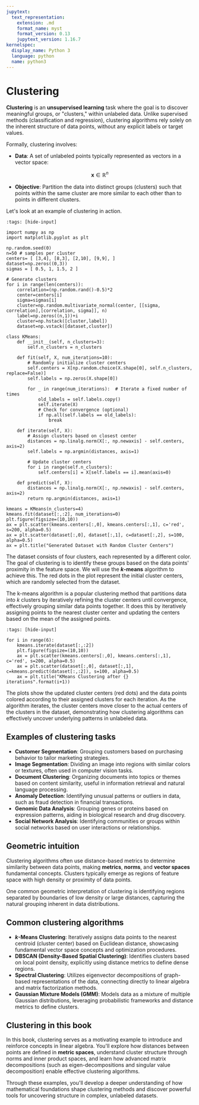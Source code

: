 ```yaml
---
jupytext:
  text_representation:
    extension: .md
    format_name: myst
    format_version: 0.13
    jupytext_version: 1.16.7
kernelspec:
  display_name: Python 3
  language: python
  name: python3
---
```

# Clustering

**Clustering** is an **unsupervised learning** task where the goal is to discover meaningful groups, or "clusters," within unlabeled data. Unlike supervised methods (classification and regression), clustering algorithms rely solely on the inherent structure of data points, without any explicit labels or target values.

Formally, clustering involves:

- **Data**: A set of unlabeled points typically represented as vectors in a vector space:

$$
\mathbf{x} \in \mathbb{R}^n
$$

- **Objective**: Partition the data into distinct groups (clusters) such that points within the same cluster are more similar to each other than to points in different clusters.

Let's look at an example of clustering in action.

```{code-cell} ipython3
:tags: [hide-input]

import numpy as np
import matplotlib.pyplot as plt

np.random.seed(0) 
n=50 # samples per c1uster
centers= [ [3,4], [8,3], [2,10], [9,9], ]
dataset=np.zeros((0,3))
sigmas = [ 0.5, 1, 1.5, 2 ]

# Generate clusters
for i in range(len(centers)):
    correlation=(np.random.rand()-0.5)*2
    center=centers[i]
    sigma=sigmas[i]
    cluster=np.random.multivariate_normal(center, [[sigma, correlation],[correlation, sigma]], n)
    label=np.zeros((n,1))+i
    cluster=np.hstack([cluster,label])
    dataset=np.vstack([dataset,cluster])

class KMeans:
    def __init__(self, n_clusters=3):
        self.n_clusters = n_clusters

    def fit(self, X, num_iterations=10):
        # Randomly initialize cluster centers
        self.centers = X[np.random.choice(X.shape[0], self.n_clusters, replace=False)]
        self.labels = np.zeros(X.shape[0])

        for _ in range(num_iterations):  # Iterate a fixed number of times
            old_labels = self.labels.copy()
            self.iterate(X)
            # Check for convergence (optional)
            if np.all(self.labels == old_labels):
                break

    def iterate(self, X):
        # Assign clusters based on closest center
        distances = np.linalg.norm(X[:, np.newaxis] - self.centers, axis=2)
        self.labels = np.argmin(distances, axis=1)

        # Update cluster centers
        for i in range(self.n_clusters):
            self.centers[i] = X[self.labels == i].mean(axis=0)
    
    def predict(self, X):
        distances = np.linalg.norm(X[:, np.newaxis] - self.centers, axis=2)
        return np.argmin(distances, axis=1)

kmeans = KMeans(n_clusters=4)
kmeans.fit(dataset[:,:2], num_iterations=0)
plt.figure(figsize=(10,10))
ax = plt.scatter(kmeans.centers[:,0], kmeans.centers[:,1], c='red', s=200, alpha=0.5)
ax = plt.scatter(dataset[:,0], dataset[:,1], c=dataset[:,2], s=100, alpha=0.5)
ax = plt.title("Generated Dataset with Random Cluster Centers")
```

The dataset consists of four clusters, each represented by a different color. The goal of clustering is to identify these groups based on the data points' proximity in the feature space. We will use the **$k$-means** algorithm to achieve this. The red dots in the plot represent the initial cluster centers, which are randomly selected from the dataset.

The k-means algorithm is a popular clustering method that partitions data into $k$ clusters by iteratively refining the cluster centers until convergence, effectively grouping similar data points together.
It does this by iteratively assigning points to the nearest cluster center and updating the centers based on the mean of the assigned points.

```{code-cell} ipython3
:tags: [hide-input]

for i in range(6):
    kmeans.iterate(dataset[:,:2])
    plt.figure(figsize=(10,10))
    ax = plt.scatter(kmeans.centers[:,0], kmeans.centers[:,1], c='red', s=200, alpha=0.5)
    ax = plt.scatter(dataset[:,0], dataset[:,1], c=kmeans.predict(dataset[:,:2]), s=100, alpha=0.5)
    ax = plt.title("KMeans Clustering after {} iterations".format(i+1))
```
The plots show the updated cluster centers (red dots) and the data points colored according to their assigned clusters for each iteration. As the algorithm iterates, the cluster centers move closer to the actual centers of the clusters in the dataset, demonstrating how clustering algorithms can effectively uncover underlying patterns in unlabeled data.

## Examples of clustering tasks

- **Customer Segmentation**: Grouping customers based on purchasing behavior to tailor marketing strategies.
- **Image Segmentation**: Dividing an image into regions with similar colors or textures, often used in computer vision tasks.
- **Document Clustering**: Organizing documents into topics or themes based on content similarity, useful in information retrieval and natural language processing.
- **Anomaly Detection**: Identifying unusual patterns or outliers in data, such as fraud detection in financial transactions.
- **Genomic Data Analysis**: Grouping genes or proteins based on expression patterns, aiding in biological research and drug discovery.
- **Social Network Analysis**: Identifying communities or groups within social networks based on user interactions or relationships.

## Geometric intuition

Clustering algorithms often use distance-based metrics to determine similarity between data points, making **metrics**, **norms**, and **vector spaces** fundamental concepts. Clusters typically emerge as regions of feature space with high density or proximity of data points.

One common geometric interpretation of clustering is identifying regions separated by boundaries of low density or large distances, capturing the natural grouping inherent in data distributions.

## Common clustering algorithms

- **$k$-Means Clustering**: Iteratively assigns data points to the nearest centroid (cluster center) based on Euclidean distance, showcasing fundamental vector space concepts and optimization procedures.
- **DBSCAN (Density-Based Spatial Clustering)**: Identifies clusters based on local point density, explicitly using distance metrics to define dense regions.
- **Spectral Clustering**: Utilizes eigenvector decompositions of graph-based representations of the data, connecting directly to linear algebra and matrix factorization methods.
- **Gaussian Mixture Models (GMM)**: Models data as a mixture of multiple Gaussian distributions, leveraging probabilistic frameworks and distance metrics to define clusters.

## Clustering in this book

In this book, clustering serves as a motivating example to introduce and reinforce concepts in linear algebra. You'll explore how distances between points are defined in **metric spaces**, understand cluster structure through norms and inner product spaces, and learn how advanced matrix decompositions (such as eigen-decompositions and singular value decomposition) enable effective clustering algorithms.

Through these examples, you'll develop a deeper understanding of how mathematical foundations shape clustering methods and discover powerful tools for uncovering structure in complex, unlabeled datasets.